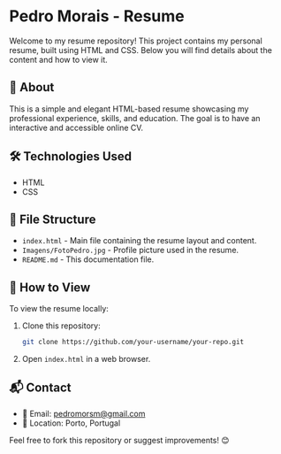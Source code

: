 # Pedro Morais - Resume

Welcome to my resume repository! This project contains my personal resume, built using HTML and CSS. Below you will find details about the content and how to view it.

## 📄 About
This is a simple and elegant HTML-based resume showcasing my professional experience, skills, and education. The goal is to have an interactive and accessible online CV.

## 🛠️ Technologies Used
- HTML
- CSS

## 📂 File Structure
- `index.html` - Main file containing the resume layout and content.
- `Imagens/FotoPedro.jpg` - Profile picture used in the resume.
- `README.md` - This documentation file.

## 🚀 How to View
To view the resume locally:
1. Clone this repository:
   ```sh
   git clone https://github.com/your-username/your-repo.git
   ```
2. Open `index.html` in a web browser.

## 📬 Contact
- 📧 Email: pedromorsm@gmail.com
- 📍 Location: Porto, Portugal

Feel free to fork this repository or suggest improvements! 😊

